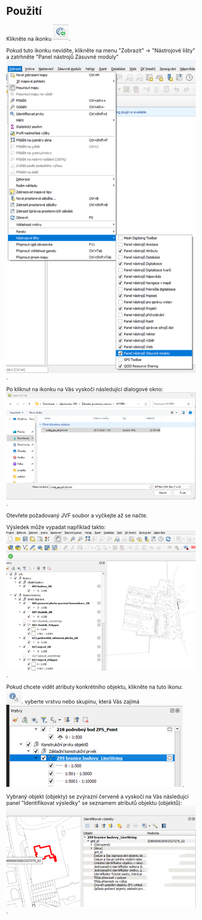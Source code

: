 # Použití

Klikněte na ikonku 
![Ikonka](img/plugin-ikona.png "Ikonka").

Pokud tuto ikonku nevidíte, klikněte na menu "Zobrazit" -> "Nástrojové lišty" a zatrhněte "Panel nástrojů Zásuvné moduly"
![Zobrazit nástrojové lišty - zásuvné moduly](img/zobrazeni-zasuvnych-modulu.png "Zobrazit nástrojové lišty - zásuvné moduly").

Po kliknut na ikonku na Vás vyskočí následující dialogové okno:
![Dialogové okno - otevřít](img/nacteni-souboru.png "Dialogové okno - otevřít").

Otevřete požadovaný JVF soubor a vyčkejte až se načte.

Výsledek může vypadat například takto:
![Zobrazený soubor JVF](img/zobrazeni-qgis.png "Zobrazený soubor JVF").

Pokud chcete vidět atributy konkrétního objektu, klikněte na tuto ikonu:
![Ikona atributy](img/ikona-info-o-prvku.png "Ikona atributy").
vyberte vrstvu nebo skupinu, která Vás zajímá
![Vrstvy](img/vrstva-v-qgis.png "Vrstvy").

Vybraný objekt (objekty) se zvýrazní červeně a vyskočí na Vás následujcí panel "Identifikovat výsledky" se seznamem atributů objektu (objektů):
![Identifikovat výsledky](img/info-o-prvku.png "Identifikovat výsledky").






